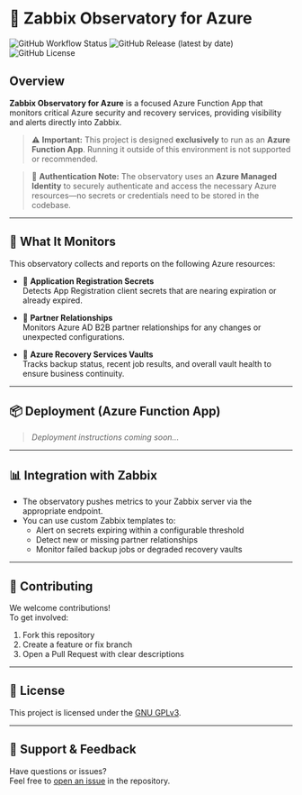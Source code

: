 # 🌌 Zabbix Observatory for Azure

![GitHub Workflow Status](https://img.shields.io/github/actions/workflow/status/Digital-Origin-Solutions/Zabbix-Observatory-for-Azure/nightly.yml?branch=master)
![GitHub Release (latest by date)](https://img.shields.io/github/v/release/Digital-Origin-Solutions/Zabbix-Observatory-for-Azure)
![GitHub License](https://img.shields.io/github/license/Digital-Origin-Solutions/Zabbix-Observatory-for-Azure)

## Overview

**Zabbix Observatory for Azure** is a focused Azure Function App that monitors critical Azure security and recovery services, providing visibility and alerts directly into Zabbix.

> ⚠️ **Important:** This project is designed **exclusively** to run as an **Azure Function App**. Running it outside of this environment is not supported or recommended.

> 🔐 **Authentication Note:** The observatory uses an **Azure Managed Identity** to securely authenticate and access the necessary Azure resources—no secrets or credentials need to be stored in the codebase.

---

## 🚀 What It Monitors

This observatory collects and reports on the following Azure resources:

- 🔐 **Application Registration Secrets**  
  Detects App Registration client secrets that are nearing expiration or already expired.

- 🤝 **Partner Relationships**  
  Monitors Azure AD B2B partner relationships for any changes or unexpected configurations.

- 💾 **Azure Recovery Services Vaults**  
  Tracks backup status, recent job results, and overall vault health to ensure business continuity.

---

## 📦 Deployment (Azure Function App)

> _Deployment instructions coming soon..._

---

## 📊 Integration with Zabbix

- The observatory pushes metrics to your Zabbix server via the appropriate endpoint.
- You can use custom Zabbix templates to:
  - Alert on secrets expiring within a configurable threshold
  - Detect new or missing partner relationships
  - Monitor failed backup jobs or degraded recovery vaults

---

## 🤝 Contributing

We welcome contributions!  
To get involved:

1. Fork this repository  
2. Create a feature or fix branch  
3. Open a Pull Request with clear descriptions

---

## 📄 License

This project is licensed under the [GNU GPLv3](LICENSE).

---

## 🧭 Support & Feedback

Have questions or issues?  
Feel free to [open an issue](https://github.com/Digital-Origin-Solutions/Zabbix-Observatory-for-Azure/issues) in the repository.
